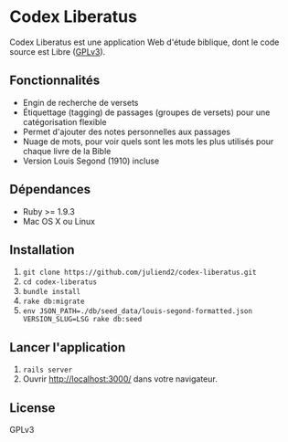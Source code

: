 # Codex Liberatus

Codex Liberatus est une application Web d'étude biblique, dont le code source
est Libre ([GPLv3](http://www.gnu.org/licenses/gpl-3.0.fr.html)).

## Fonctionnalités

* Engin de recherche de versets
* Étiquettage (tagging) de passages (groupes de versets) pour une catégorisation flexible
* Permet d'ajouter des notes personnelles aux passages
* Nuage de mots, pour voir quels sont les mots les plus utilisés pour chaque
  livre de la Bible
* Version Louis Segond (1910) incluse

## Dépendances

* Ruby >= 1.9.3
* Mac OS X ou Linux

## Installation

1. `git clone https://github.com/juliend2/codex-liberatus.git`
2. `cd codex-liberatus`
3. `bundle install`
4. `rake db:migrate`
5. `env JSON_PATH=./db/seed_data/louis-segond-formatted.json VERSION_SLUG=LSG rake db:seed`

## Lancer l'application

1. `rails server`
2. Ouvrir [http://localhost:3000/](http://localhost:3000/) dans votre
   navigateur.

## License

GPLv3
